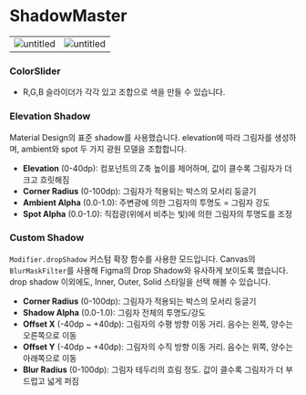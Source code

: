 # ShadowMaster

| | |
| - | - |
|![untitled](https://github.com/user-attachments/assets/49dcd93c-9dac-44b5-8375-1d6c40b9f7e7) | ![untitled](https://github.com/user-attachments/assets/aedf71ad-f0b3-4b5a-b055-ddc926f4c98a)|


### ColorSlider
- R,G,B 슬라이더가 각각 있고 조합으로 색을 만들 수 있습니다. 

### Elevation Shadow

Material Design의 표준 shadow를 사용했습니다. 
elevation에 따라 그림자를 생성하며, ambient와 spot 두 가지 광원 모델을 조합합니다.

- **Elevation** (0-40dp): 컴포넌트의 Z축 높이를 제어하며, 값이 클수록 그림자가 더 크고 흐릿해짐
- **Corner Radius** (0-100dp): 그림자가 적용되는 박스의 모서리 둥글기
- **Ambient Alpha** (0.0-1.0): 주변광에 의한 그림자의 투명도 = 그림자 강도
- **Spot Alpha** (0.0-1.0): 직접광(위에서 비추는 빛)에 의한 그림자의 투명도를 조정

### Custom Shadow

`Modifier.dropShadow` 커스텀 확장 함수를 사용한 모드입니다. 
Canvas의 `BlurMaskFilter`를 사용해 Figma의 Drop Shadow와 유사하게 보이도록 했습니다.
drop shadow 이외에도, Inner, Outer, Solid 스타일을 선택 해볼 수 있습니다.

- **Corner Radius** (0-100dp): 그림자가 적용되는 박스의 모서리 둥글기
- **Shadow Alpha** (0.0-1.0): 그림자 전체의 투명도/강도
- **Offset X** (-40dp ~ +40dp): 그림자의 수평 방향 이동 거리. 음수는 왼쪽, 양수는 오른쪽으로 이동
- **Offset Y** (-40dp ~ +40dp): 그림자의 수직 방향 이동 거리. 음수는 위쪽, 양수는 아래쪽으로 이동
- **Blur Radius** (0-100dp): 그림자 테두리의 흐림 정도. 값이 클수록 그림자가 더 부드럽고 넓게 퍼짐
